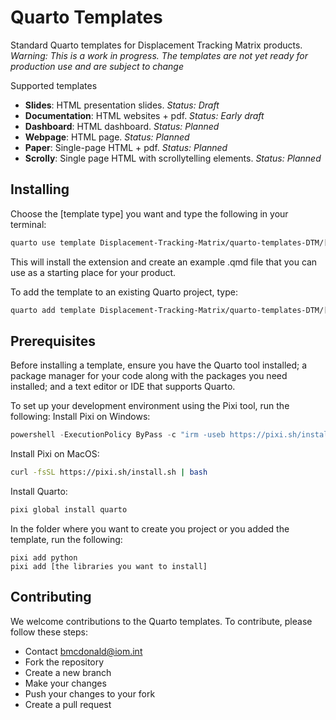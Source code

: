 # Quarto Templates

Standard Quarto templates for Displacement Tracking Matrix products.
*Warning: This is a work in progress. The templates are not yet ready for production use and are subject to change*

Supported templates
- **Slides**: HTML presentation slides. *Status: Draft*
- **Documentation**: HTML websites + pdf. *Status: Early draft*
- **Dashboard**: HTML dashboard. *Status: Planned*
- **Webpage**: HTML page. *Status: Planned*
- **Paper**: Single-page HTML + pdf. *Status: Planned*
- **Scrolly**: Single page HTML with scrollytelling elements. *Status: Planned*


## Installing

Choose the [template type] you want and type the following in your terminal:

```bash
quarto use template Displacement-Tracking-Matrix/quarto-templates-DTM/[template type]
```

This will install the extension and create an example .qmd file that you can use as a starting place for your product.

To add the template to an existing Quarto project, type:

```bash
quarto add template Displacement-Tracking-Matrix/quarto-templates-DTM/[template type]
```

## Prerequisites

Before installing a template, ensure you have the Quarto tool installed; a package manager for your code along with the packages you need installed; and a text editor or IDE that supports Quarto.

To set up your development environment using the Pixi tool, run the following:
Install Pixi on Windows:
```powershell
powershell -ExecutionPolicy ByPass -c "irm -useb https://pixi.sh/install.ps1 | iex"
```
Install Pixi on MacOS:
```bash
curl -fsSL https://pixi.sh/install.sh | bash
```
Install Quarto:
```bash
pixi global install quarto
```
In the folder where you want to create you project or you added the template, run the following:
```bashclear
pixi add python
pixi add [the libraries you want to install]
```

## Contributing

We welcome contributions to the Quarto templates. To contribute, please follow these steps:

- Contact bmcdonald@iom.int
- Fork the repository
- Create a new branch
- Make your changes
- Push your changes to your fork
- Create a pull request